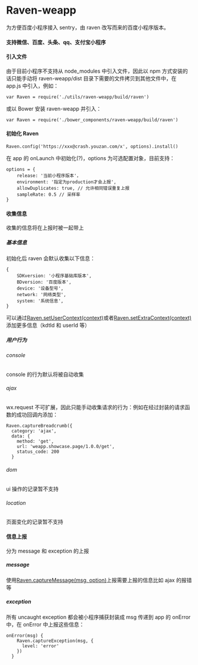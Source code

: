 # Raven-weapp

为方便百度小程序接入 sentry，由 raven 改写而来的百度小程序版本。

#### 支持微信、百度、头条、qq、支付宝小程序

#### 引入文件

由于目前小程序不支持从 node_modules 中引入文件，因此以 npm 方式安装的话只能手动将 raven-weapp/dist 目录下需要的文件拷贝到其他文件中，在 app.js 中引入，例如：

```
var Raven = require('./utils/raven-weapp/build/raven')
```

或以 Bower 安装 raven-weapp 并引入：

```
var Raven = require('./bower_components/raven-weapp/build/raven')
```

#### 初始化 Raven

```
Raven.config('https://xxx@crash.youzan.com/x', options).install()
```

在 app 的 onLaunch 中初始化(?)，options 为可选配置对象，目前支持：

```
options = {
    release: '当前小程序版本'，
    environment: '指定为production才会上报',
    allowDuplicates: true, // 允许相同错误重复上报
    sampleRate: 0.5 // 采样率
}
```

#### 收集信息

收集的信息将在上报时被一起带上

##### 基本信息

初始化后 raven 会默认收集以下信息：

```
{
    SDKversion: '小程序基础库版本',
    BDversion: '百度版本',
    device: '设备型号',
    network: '网络类型',
    system: '系统信息',
}
```

可以通过[Raven.setUserContext(context)](https://docs.sentry.io/learn/context/#capturing-the-user)或者[Raven.setExtraContext(context)](https://docs.sentry.io/learn/context/#extra-context)添加更多信息（kdtId 和 userId 等）

##### 用户行为

###### console

console 的行为默认将被自动收集

###### ajax

wx.request 不可扩展，因此只能手动收集请求的行为：例如在经过封装的请求函数的成功回调内添加：

```
Raven.captureBreadcrumb({
  category: 'ajax',
  data: {
    method: 'get',
    url: 'weapp.showcase.page/1.0.0/get',
    status_code: 200
  }
```

###### dom

ui 操作的记录暂不支持

###### location

页面变化的记录暂不支持

#### 信息上报

分为 message 和 exception 的上报

##### message

使用[Raven.captureMessage(msg, option)](https://docs.sentry.io/clients/javascript/usage/#capturing-messages)上报需要上报的信息比如 ajax 的报错等

##### exception

所有 uncaught exception 都会被小程序捕获封装成 msg 传递到 app 的 onError 中，在 onError 中上报这些信息：

```
onError(msg) {
    Raven.captureException(msg, {
      level: 'error'
    })
  }
```
